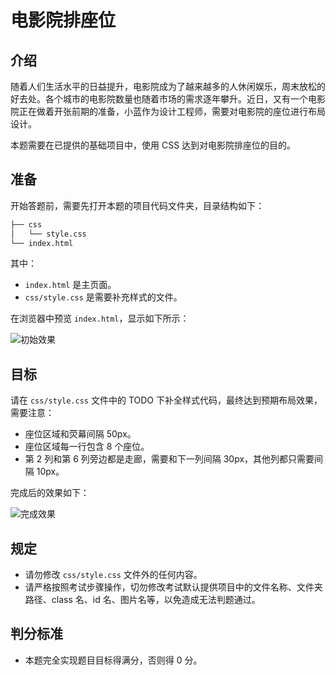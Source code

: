 # 电影院排座位

## 介绍

随着人们生活水平的日益提升，电影院成为了越来越多的人休闲娱乐，周末放松的好去处。各个城市的电影院数量也随着市场的需求逐年攀升。近日，又有一个电影院正在做着开张前期的准备，小蓝作为设计工程师，需要对电影院的座位进行布局设计。

本题需要在已提供的基础项目中，使用 CSS 达到对电影院排座位的目的。

## 准备

开始答题前，需要先打开本题的项目代码文件夹，目录结构如下：

```txt
├── css
│   └── style.css
└── index.html
```

其中：

- `index.html` 是主页面。
- `css/style.css` 是需要补充样式的文件。

在浏览器中预览 `index.html`，显示如下所示：

![初始效果](https://doc.shiyanlou.com/courses/14311/1604305/5171bb40f168b734bbce344e0a589d85-0)

## 目标

请在 `css/style.css` 文件中的 TODO 下补全样式代码，最终达到预期布局效果，需要注意：

- 座位区域和荧幕间隔 50px。
- 座位区域每一行包含 8 个座位。
- 第 2 列和第 6 列旁边都是走廊，需要和下一列间隔 30px，其他列都只需要间隔 10px。

完成后的效果如下：

![完成效果](https://doc.shiyanlou.com/courses/14311/1604305/d1458ff5d3a069ce82bb1b5c02d1cc3b-0)

## 规定

- 请勿修改 `css/style.css` 文件外的任何内容。
- 请严格按照考试步骤操作，切勿修改考试默认提供项目中的文件名称、文件夹路径、class 名、id 名、图片名等，以免造成无法判题通过。

## 判分标准

- 本题完全实现题目目标得满分，否则得 0 分。
